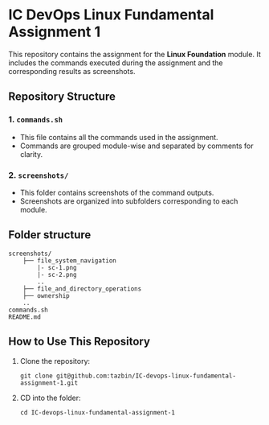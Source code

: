 # IC DevOps Linux Fundamental Assignment 1

This repository contains the assignment for the **Linux Foundation** module. It includes the commands executed during the assignment and the corresponding results as screenshots.

## Repository Structure

### **1. `commands.sh`**
- This file contains all the commands used in the assignment.
- Commands are grouped module-wise and separated by comments for clarity.

### **2. `screenshots/`**
- This folder contains screenshots of the command outputs.
- Screenshots are organized into subfolders corresponding to each module.

## Folder structure

```
screenshots/
    ├── file_system_navigation
        |- sc-1.png
        |- sc-2.png
        ..
    ├── file_and_directory_operations
    ├── ownership
    ..
commands.sh
README.md
```

## How to Use This Repository

1. Clone the repository:
   ```
   git clone git@github.com:tazbin/IC-devops-linux-fundamental-assignment-1.git
   ```

1. CD into the folder:
   ```
   cd IC-devops-linux-fundamental-assignment-1
   ```
